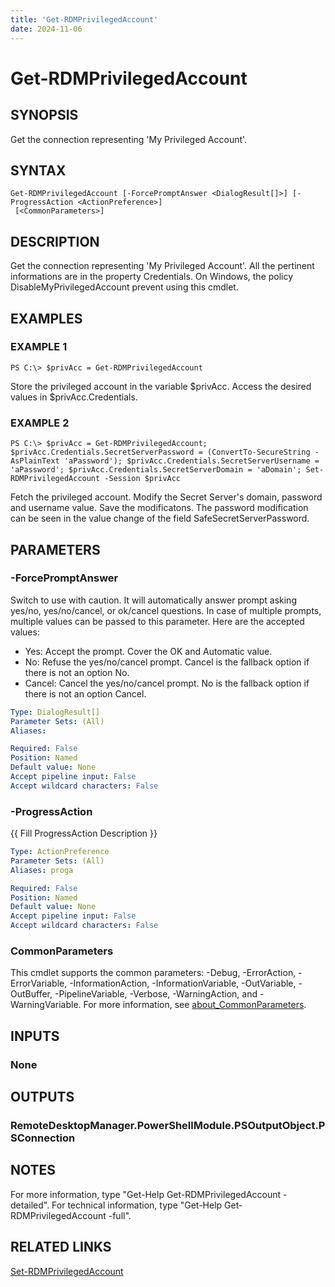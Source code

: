 ```yaml
---
title: 'Get-RDMPrivilegedAccount'
date: 2024-11-06
---
```



# Get-RDMPrivilegedAccount

## SYNOPSIS
Get the connection representing 'My Privileged Account'.

## SYNTAX

```
Get-RDMPrivilegedAccount [-ForcePromptAnswer <DialogResult[]>] [-ProgressAction <ActionPreference>]
 [<CommonParameters>]
```

## DESCRIPTION
Get the connection representing 'My Privileged Account'.
All the pertinent informations are in the property Credentials.
On Windows, the policy DisableMyPrivilegedAccount prevent using this cmdlet.

## EXAMPLES

### EXAMPLE 1
```
PS C:\> $privAcc = Get-RDMPrivilegedAccount
```

Store the privileged account in the variable $privAcc.
Access the desired values in $privAcc.Credentials.

### EXAMPLE 2
```
PS C:\> $privAcc = Get-RDMPrivilegedAccount; $privAcc.Credentials.SecretServerPassword = (ConvertTo-SecureString -AsPlainText 'aPassword'); $privAcc.Credentials.SecretServerUsername = 'aPassword'; $privAcc.Credentials.SecretServerDomain = 'aDomain'; Set-RDMPrivilegedAccount -Session $privAcc
```

Fetch the privileged account.
Modify the Secret Server's domain, password and username value.
Save the modificatons.
The password modification can be seen in the value change of the field SafeSecretServerPassword.

## PARAMETERS

### -ForcePromptAnswer
Switch to use with caution.
It will automatically answer prompt asking yes/no, yes/no/cancel, or ok/cancel questions.
In case of multiple prompts, multiple values can be passed to this parameter.
Here are the accepted values:
- Yes: Accept the prompt.
Cover the OK and Automatic value.
- No: Refuse the yes/no/cancel prompt.
Cancel is the fallback option if there is not an option No.
- Cancel: Cancel the yes/no/cancel prompt.
No is the fallback option if there is not an option Cancel.

```yaml
Type: DialogResult[]
Parameter Sets: (All)
Aliases:

Required: False
Position: Named
Default value: None
Accept pipeline input: False
Accept wildcard characters: False
```

### -ProgressAction
{{ Fill ProgressAction Description }}

```yaml
Type: ActionPreference
Parameter Sets: (All)
Aliases: proga

Required: False
Position: Named
Default value: None
Accept pipeline input: False
Accept wildcard characters: False
```

### CommonParameters
This cmdlet supports the common parameters: -Debug, -ErrorAction, -ErrorVariable, -InformationAction, -InformationVariable, -OutVariable, -OutBuffer, -PipelineVariable, -Verbose, -WarningAction, and -WarningVariable. For more information, see [about_CommonParameters](http://go.microsoft.com/fwlink/?LinkID=113216).

## INPUTS

### None
## OUTPUTS

### RemoteDesktopManager.PowerShellModule.PSOutputObject.PSConnection
## NOTES
For more information, type "Get-Help Get-RDMPrivilegedAccount -detailed".
For technical information, type "Get-Help Get-RDMPrivilegedAccount -full".

## RELATED LINKS

[Set-RDMPrivilegedAccount](http://127.0.0.1:1111/docs/Set-RDMPrivilegedAccount/)

